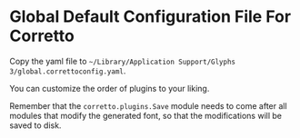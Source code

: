 # Global Default Configuration File For Corretto

Copy the yaml file to `~/Library/Application Support/Glyphs 3/global.correttoconfig.yaml`.

You can customize the order of plugins to your liking.

Remember that the `corretto.plugins.Save` module needs to come after all modules that
modify the generated font, so that the modifications will be saved to disk.
